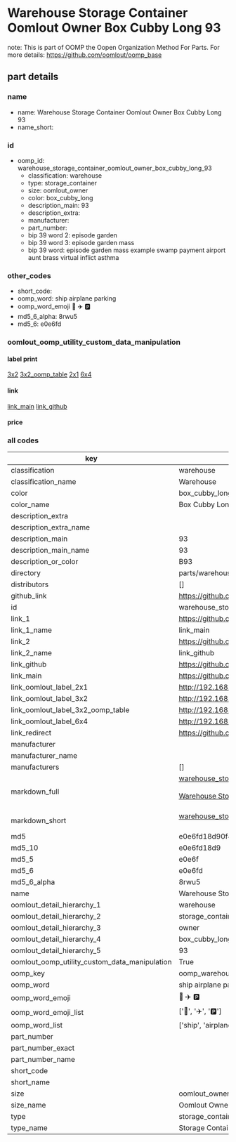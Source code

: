 # Warehouse Storage Container Oomlout Owner Box Cubby Long 93  

note: This is part of OOMP the Oopen Organization Method For Parts. For more details: https://github.com/oomlout/oomp_base

##  part details
  







### name
* name: Warehouse Storage Container Oomlout Owner Box Cubby Long 93
* name_short: 
### id
* oomp_id: warehouse_storage_container_oomlout_owner_box_cubby_long_93
  * classification: warehouse
  * type: storage_container
  * size: oomlout_owner
  * color: box_cubby_long
  * description_main: 93
  * description_extra: 
  * manufacturer: 
  * part_number: 
  * bip 39 word 2: episode garden
  * bip 39 word 3: episode garden mass
  * bip 39 word: episode garden mass example swamp payment airport aunt brass virtual inflict asthma

### other_codes
* short_code: 
* oomp_word: ship airplane parking
* oomp_word_emoji :ship: :airplane: :parking:
* md5_6_alpha: 8rwu5
* md5_6: e0e6fd






### oomlout_oomp_utility_custom_data_manipulation
#### label print
[3x2](http://192.168.1.245:1112/?label=oomp%208rwu5)
[3x2_oomp_table](http://192.168.1.108:1112/?label=oomp%208rwu5)
[2x1](http://192.168.1.242:1112/?label=oomp%208rwu5)
[6x4](http://192.168.1.55:1112/?label=oomp%208rwu5)    

#### link

[link_main](https://github.com/oomlout/oomlout_oomp_version_1_messy/tree/main/parts/warehouse_storage_container_oomlout_owner_box_cubby_long_93) [link_github](https://github.com/oomlout/oomlout_oomp_version_1_messy/tree/main/parts/warehouse_storage_container_oomlout_owner_box_cubby_long_93)                             

#### price







### all codes 
| key | value |  
| --- | --- |  
| classification | warehouse |  
| classification_name | Warehouse |  
| color | box_cubby_long |  
| color_name | Box Cubby Long |  
| description_extra |  |  
| description_extra_name |  |  
| description_main | 93 |  
| description_main_name | 93 |  
| description_or_color | B93 |  
| directory | parts/warehouse_storage_container_oomlout_owner_box_cubby_long_93 |  
| distributors | [] |  
| github_link | https://github.com/oomlout/oomlout_oomp_part_src/tree/main/parts/warehouse_storage_container_oomlout_owner_box_cubby_long_93 |  
| id | warehouse_storage_container_oomlout_owner_box_cubby_long_93 |  
| link_1 | https://github.com/oomlout/oomlout_oomp_version_1_messy/tree/main/parts/warehouse_storage_container_oomlout_owner_box_cubby_long_93 |  
| link_1_name | link_main |  
| link_2 | https://github.com/oomlout/oomlout_oomp_version_1_messy/tree/main/parts/warehouse_storage_container_oomlout_owner_box_cubby_long_93 |  
| link_2_name | link_github |  
| link_github | https://github.com/oomlout/oomlout_oomp_version_1_messy/tree/main/parts/warehouse_storage_container_oomlout_owner_box_cubby_long_93 |  
| link_main | https://github.com/oomlout/oomlout_oomp_version_1_messy/tree/main/parts/warehouse_storage_container_oomlout_owner_box_cubby_long_93 |  
| link_oomlout_label_2x1 | http://192.168.1.242:1112/?label=oomp%208rwu5 |  
| link_oomlout_label_3x2 | http://192.168.1.245:1112/?label=oomp%208rwu5 |  
| link_oomlout_label_3x2_oomp_table | http://192.168.1.108:1112/?label=oomp%208rwu5 |  
| link_oomlout_label_6x4 | http://192.168.1.55:1112/?label=oomp%208rwu5 |  
| link_redirect | https://github.com/oomlout/oomlout_oomp_version_1_messy/tree/main/parts/warehouse_storage_container_oomlout_owner_box_cubby_long_93 |  
| manufacturer |  |  
| manufacturer_name |  |  
| manufacturers | [] |  
| markdown_full | [warehouse_storage_container_oomlout_owner_box_cubby_long_93](none)<br>[](none)<br>[Warehouse Storage Container Oomlout Owner Box Cubby Long 93](none)<br><br> |  
| markdown_short | [warehouse_storage_container_oomlout_owner_box_cubby_long_93](none)<br><br> |  
| md5 | e0e6fd18d90f40b286ed94e71117ea5f |  
| md5_10 | e0e6fd18d9 |  
| md5_5 | e0e6f |  
| md5_6 | e0e6fd |  
| md5_6_alpha | 8rwu5 |  
| name | Warehouse Storage Container Oomlout Owner Box Cubby Long 93 |  
| oomlout_detail_hierarchy_1 | warehouse |  
| oomlout_detail_hierarchy_2 | storage_container |  
| oomlout_detail_hierarchy_3 | owner |  
| oomlout_detail_hierarchy_4 | box_cubby_long |  
| oomlout_detail_hierarchy_5 | 93 |  
| oomlout_oomp_utility_custom_data_manipulation | True |  
| oomp_key | oomp_warehouse_storage_container_oomlout_owner_box_cubby_long_93 |  
| oomp_word | ship airplane parking |  
| oomp_word_emoji | :ship: :airplane: :parking: |  
| oomp_word_emoji_list | [':ship:', ':airplane:', ':parking:'] |  
| oomp_word_list | ['ship', 'airplane', 'parking'] |  
| part_number |  |  
| part_number_exact |  |  
| part_number_name |  |  
| short_code |  |  
| short_name |  |  
| size | oomlout_owner |  
| size_name | Oomlout Owner |  
| type | storage_container |  
| type_name | Storage Container |  
